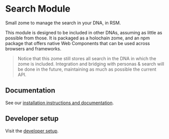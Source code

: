 # Search Module

Small zome to manage the search in your DNA, in RSM.

This module is designed to be included in other DNAs, assuming as little as possible from those. It is packaged as a holochain zome, and an npm package that offers native Web Components that can be used across browsers and frameworks.

> Notice that this zome still stores all search in the DNA in which the zome is included. Integration and bridging with personas & search will be done in the future, maintaining as much as possible the current API.

## Documentation

See our [installation instructions and documentation](https://holochain-open-dev.github.io/search).

## Developer setup

Visit the [developer setup](/dev-setup.md).
